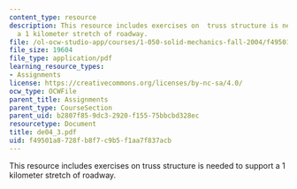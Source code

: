 ```yaml
---
content_type: resource
description: This resource includes exercises on  truss structure is needed to support
  a 1 kilometer stretch of roadway.
file: /ol-ocw-studio-app/courses/1-050-solid-mechanics-fall-2004/f49501a8728fb8f7c9b5f1aa7f837acb_de04_3.pdf
file_size: 19604
file_type: application/pdf
learning_resource_types:
- Assignments
license: https://creativecommons.org/licenses/by-nc-sa/4.0/
ocw_type: OCWFile
parent_title: Assignments
parent_type: CourseSection
parent_uid: b2807f85-9dc3-2920-f155-75bbcbd328ec
resourcetype: Document
title: de04_3.pdf
uid: f49501a8-728f-b8f7-c9b5-f1aa7f837acb
---
```

This resource includes exercises on  truss structure is needed to support a 1 kilometer stretch of roadway.